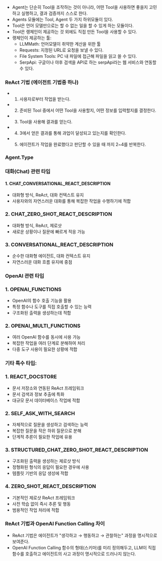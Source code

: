 - Agent는 단순히 Tool을 조작하는 것이 아니라, 어떤 Tool을 사용하면 좋을지 고민하고 실행하고, 결과 검증까지 스스로 한다.
- Agents 모듈에는 Tool, Agent 두 가지 하위모듈이 있다.
- Tool은 언어 모델만으로는 할 수 없는 일을 할 수 있게 하는 모듈이다.
- Tool은 랭체인이 제공하는 것 외에도 직접 만든 Tool을 사용할 수 있다.
- 랭체인이 제공하는 툴:
  - LLMMath: 언어모델이 취약한 계산을 위한 툴
  - Requests: 지정된 URL로 요청을 보낼 수 있다.
  - File System Tools: PC 내 파일에 접근해 파일을 읽고 쓸 수 있다.
  - SerpApi: 구글이나 야후 검색을 API로 하는 serpApi라는 웹 서비스와 연동할 수 있다.

### ReAct 기법 (에이전트 기법중 하나)

- 1. 사용자로부터 작업을 받는다.
- 2. 준비된 Tool 중에서 어떤 Tool을 사용할지, 어떤 정보를 입력할지를 결정한다.
- 3. Tool을 사용해 결과를 얻는다.
- 4. 3에서 얻은 결과를 통해 과업이 달성되고 있는지를 확인한다.
- 5. 에이전트가 작업을 완료했다고 판단할 수 있을 때 까지 2~4를 반복한다.

### Agent.Type

### 대화(Chat) 관련 타입

#### 1. CHAT_CONVERSATIONAL_REACT_DESCRIPTION

- 대화형 방식, ReAct, 대화 컨텍스트 유지
- 사용자와의 자연스러운 대화를 통해 복잡한 작업을 수행하기에 적합

### 2. CHAT_ZERO_SHOT_REACT_DESCRIPTION

- 대화형 방식, ReAct, 제로샷
- 새로운 상황이나 질문에 빠르게 적응 가능

### 3. CONVERSATIONAL_REACT_DESCRIPTION

- 순수한 대화형 에이전트, 대화 컨텍스트 유지
- 자연스러운 대화 흐름 유지에 중점

### OpenAI 관련 타입

### 1. OPENAI_FUNCTIONS

- OpenAI의 함수 호출 기능을 활용
- 특정 함수나 도구를 직접 호출할 수 있는 능력
- 구조화된 출력을 생성하는데 적합

### 2. OPENAI_MULTI_FUNCTIONS

- 여러 OpenAI 함수를 동시에 사용 가능
- 복잡한 작업을 여러 단계로 분해하여 처리
- 다중 도구 사용이 필요한 상황에 적합

### 기타 특수 타입:

### 1. REACT_DOCSTORE

- 문서 저장소와 연동된 ReAct 프레임워크
- 문서 검색과 정보 추출에 특화
- 대규모 문서 데이터베이스 작업에 적합

### 2. SELF_ASK_WITH_SEARCH

- 자체적으로 질문을 생성하고 검색하는 능력
- 복잡한 질문을 작은 하위 질문으로 분해
- 단계적 추론이 필요한 작업에 유용

### 3. STRUCTURED_CHAT_ZERO_SHOT_REACT_DESCRIPTION

- 구조화된 출력을 생성하는 제로샷 방식
- 정형화된 형식의 응답이 필요한 경우에 사용
- 템플릿 기반의 응답 생성에 적합

### 4. ZERO_SHOT_REACT_DESCRIPTION

- 기본적인 제로샷 ReAct 프레임워크
- 사전 학습 없이 즉시 추론 및 행동
- 범용적인 작업 처리에 적합

### ReAct 기법과 OpenAI Function Calling 차이

- ReAct 기법은 에이전트가 "생각하고 → 행동하고 → 관찰하는" 과정을 명시적으로 보여준다.
- OpenAI Function Calling 함수의 형태(스키마)를 미리 정의해두고, LLM이 직접 함수를 호출하고 에이전트의 사고 과정이 명시적으로 드러나지 않는다.
